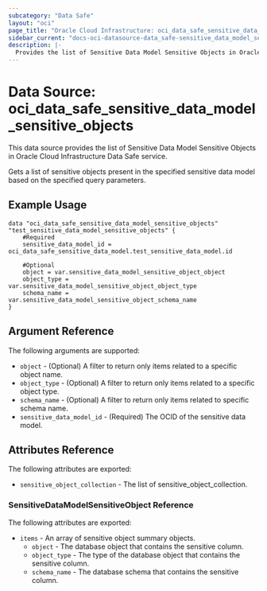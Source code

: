 ```yaml
---
subcategory: "Data Safe"
layout: "oci"
page_title: "Oracle Cloud Infrastructure: oci_data_safe_sensitive_data_model_sensitive_objects"
sidebar_current: "docs-oci-datasource-data_safe-sensitive_data_model_sensitive_objects"
description: |-
  Provides the list of Sensitive Data Model Sensitive Objects in Oracle Cloud Infrastructure Data Safe service
---
```


# Data Source: oci_data_safe_sensitive_data_model_sensitive_objects
This data source provides the list of Sensitive Data Model Sensitive Objects in Oracle Cloud Infrastructure Data Safe service.

Gets a list of sensitive objects present in the specified sensitive data model based on the specified query parameters.


## Example Usage

```hcl
data "oci_data_safe_sensitive_data_model_sensitive_objects" "test_sensitive_data_model_sensitive_objects" {
	#Required
	sensitive_data_model_id = oci_data_safe_sensitive_data_model.test_sensitive_data_model.id

	#Optional
	object = var.sensitive_data_model_sensitive_object_object
	object_type = var.sensitive_data_model_sensitive_object_object_type
	schema_name = var.sensitive_data_model_sensitive_object_schema_name
}
```

## Argument Reference

The following arguments are supported:

* `object` - (Optional) A filter to return only items related to a specific object name.
* `object_type` - (Optional) A filter to return only items related to a specific object type.
* `schema_name` - (Optional) A filter to return only items related to specific schema name.
* `sensitive_data_model_id` - (Required) The OCID of the sensitive data model.


## Attributes Reference

The following attributes are exported:

* `sensitive_object_collection` - The list of sensitive_object_collection.

### SensitiveDataModelSensitiveObject Reference

The following attributes are exported:

* `items` - An array of sensitive object summary objects.
	* `object` - The database object that contains the sensitive column.
	* `object_type` - The type of the database object that contains the sensitive column.
	* `schema_name` - The database schema that contains the sensitive column.

